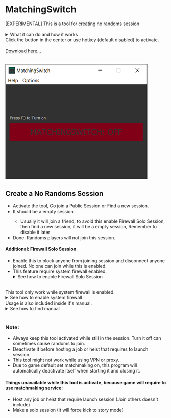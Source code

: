 <h1>MatchingSwitch</h1>
[EXPERIMENTAL] This is a tool for creating no randoms session<br>
<br>
<details>
  <summary>What it can do and how it works</summary>
  <br>
  Usually a session will join random people because it's connected to a game server matchmaking server that matching random players into the session.<br>
  This tool can block this server by clicking the button in the center.<br>
  This is how it create a Public Session that random players won't start to join, and friends or crew members are free to join but except randoms.<br>
</details>
Click the button in the center or use hotkey (default disabled) to activate.<br>
<br>
<a href="https://raw.githubusercontent.com/Barracuda10/MatchmakingSwitch/master/MatchmakingSwitch/x64/Release/MatchingSwitch.exe"><ins>Download here...</ins></a><br>
<br>
<br>
<img src="https://github.com/Barracuda10/others/blob/master/MatchmakingSwitch/matchmakingswitch.png"><br>
<!--<a href="https://www.virustotal.com/gui/file/3c5d6335c52a2333999e3b0c711977bf60850a8da0bfd1217358f98409f97d5a/detection" target="_blank"><ins>See virus scan result</ins></a><br>-->
<!--<del>[FIXED] it may look different if the scale and layout setting on Windows 10 is not set to 100%</del>
<br>-->
<h2>Create a No Randoms Session</h2>
<!--<h5>Method 1 [RECOMMAND]</h5>-->
<ul>
  <li>Activate the tool, Go join a Public Session or Find a new session.</li>
  <li>It should be a empty session</li>
  <ul>
    <li>Usually it will join a friend, to avoid this enable <!--<a href="/README.md#firewall-solo-session">-->Firewall Solo Session<!--</a>-->, then find a new session, it will be a empty session, Remember to disable it later</li>
  </ul>
  <li>Done. Randoms players will not join this session.</li>
</ul>
<!--<h5>Method 2</h5>
<ul>
  <li>Join a invite only session with matchmaking on.</li>
  <li>Turn matchmaking off then find a new session and the new session should be a empty session.</li>
  <li>Done. Randoms will not join this session.</li>
</ul>-->
<h4>Additional: Firewall Solo Session</h4>
<ul>
  <li>Enable this to block anyone from joining session and disconnect anyone joined. No one can join while this is enabled.</li>
  <li>This feature require system firewall enabled.
    <details>
      <summary>See how to enable Firewall Solo Session</summary>
      <img src="https://raw.githubusercontent.com/Barracuda10/others/master/MatchmakingSwitch/matchmakingswitch_firewallsolosession.png" width=267 height=216><br>
    </details>
  </li>
</ul>
<br>
This tool only work while system firewall is enabled.
<details>
      <summary>See how to enable system firewall</summary>
      <img src="https://raw.githubusercontent.com/Barracuda10/others/master/MatchmakingSwitch/matchmakingswitch_help_3.png" width=267 height=216><br><br>
      &nbsp;&nbsp;-&nbsp;&nbsp;Choose Open Firewall Settings in Help<br>
      <img src="https://raw.githubusercontent.com/Barracuda10/others/master/NetDisconnector/netdisconnector_fw.png" width=267 height=216><br><br>
      &nbsp;&nbsp;-&nbsp;&nbsp;Choose Turn Windows Defender Firewall on or off<br>
      <img src="https://raw.githubusercontent.com/Barracuda10/others/master/NetDisconnector/netdisconnector_fw_on.png" width=267 height=216><br><br>
      &nbsp;&nbsp;-&nbsp;&nbsp;Turn both network settings to on (If know which network profile is using, only need to turn currently using one on)<br>
</details>
Usage is also included inside it's manual.
<details>
  <summary>See how to find manual</summary>
  <br>
  <img src="https://github.com/Barracuda10/others/blob/master/MatchmakingSwitch/matchmakingswitch_manual.png" width=267 height=216>
</details>
<br>
<h3>Note:</h3>
<ul>
  <li>Always keep this tool activated while still in the session. Turn it off can sometimes cause randoms to join.</li>
  <li>Deactivate it before hosting a job or heist that requires to launch session.</li>
  <li>This tool might not work while using VPN or proxy.</li>
  <li>Due to game default set matchmaking on, this program will automatically deactivate itself when starting it and closing it.</li>
  <!--<li><details>
      <summary>About different modes</summary>
  <li>This program default using Mode 1 and it need system firewall enabled, <br>If can not enable system firewall, Use Mode 2 instead. Mode 2 may require run as administrator.<br>
    <details>
      <summary>See how to run as administrator</summary>
      <br>
      &nbsp;&nbsp;-&nbsp;&nbsp;Right click GTANoRandoms.exe, choose Properties, then choose Compatibility tab,<br>
      &nbsp;&nbsp;-&nbsp;&nbsp;Check this option showed below.<br>
      <br>
      <img src="https://github.com/Barracuda10/others/blob/master/MatchmakingSwitch/administrator.png"><br>
    </details>
  </li>
  <li>If using Mode 2, did correct steps but randoms still join while this tool is activate, please do this:<br>
    <details>
      <summary>See how to fix it</summary>
      <br>
      &nbsp;&nbsp;-&nbsp;&nbsp;Click Options->Edit Hosts File, it will pop up a text file.<br>
      &nbsp;&nbsp;-&nbsp;&nbsp;Then check codes in that text file look exactly same to the following codes in picture showed below.<br>
      <img src="https://github.com/Barracuda10/others/blob/master/MatchmakingSwitch/hosts_enabled.png"><br><br>
      &nbsp;&nbsp;-&nbsp;&nbsp;Find and verify this code: "127.0.0.1 mm-gta5-prod.ros.rockstargames.com".<br>-->
      <!--&nbsp;&nbsp;-&nbsp;&nbsp;Make sure there is no "#" in front of it, if there is, delete all the "#" sign in the line contain "127.0.0.1 mm-gta5-prod.ros.rockstargames.com".<br>-->
      <!--&nbsp;&nbsp;-&nbsp;&nbsp;<!--Or just simply--><!--Delete the entire line contain "127.0.0.1 mm-gta5-prod.ros.rockstargames.com" and save, then restart this program. It will automatically add a new one when starting it<br>
      <br>
    </details>
  </li>
  <li>If using Mode 2, It will modified the network setting file showed below.<br>
    <details>
      <summary>Click to see file will be modified by this tool</summary>
      &nbsp;&nbsp;-&nbsp;&nbsp;Hosts&nbsp;&nbsp[PATH]%WINDIR%\system32\drivers\etc\hosts<br>
    </details>
  </li>
  <li>Recommand use default mode Mode 1.</li>
  </details></li>
  <li>This program is based on network so it won't modified game play or game files.</li>-->
</ul>
<!--<h3>Cautions:</h3>-->
<h4>Things unavailable while this tool is activate, because game will require to use matchmaking service:</h4>
<ul>
  <li>Host any job or heist that require launch session (Join others doesn't include)</li>
  <li>Make a solo session (It will force kick to story mode)</li>
  <!--<li><del>[PROVED AVAILABLE] Join friend through social club</del></li>
  <li><del>[PROVED AVAILABLE] Find a new session</del></li>
  <li><del>[PROVED AVAILABLE] Join online</del></li>-->
</ul>
<br>
<!--2&nbsp;&nbsp;If turn matchmaking back on it will immidiately cause randoms to join sometimes, and even if turn it back off quickly<br>
Therefore it's better to never turn it back on until leave this session.<br>
<br>-->
<!--3&nbsp;&nbsp;If there is already more than 1 people in session and then go turn Matchmaking off, It usually still will cause randoms to join. So the best way to use this is turn it off while only 1 person in the session.<br>-->
<!--<br>
<h2>Advanced features:</h2>
This tool can also disable in game cloud services, make the game unable to connect to the game cloud servers, and it will prevent game to upload and save game progress.<br>
To disable Cloudservices, choose the option show below, it will change to CloudservicesSwitch.<br>
<br>
Just like MatchingSwitch, click red button or use hotkey (default disabled) to disable Cloudservices.<br>
Turn off Cloudservices can make the game temporarily unable to save game progress.<br>
To discard this unsaved game data disconnect internet and let the game kick to story mode.<br>
To upload and save this unsaved game data just turn it back on.<br>
<br>
Due to game default set cloudservices on, this program will automatically turn cloudservices back on when starting it and closing it.<br>
<br>
<br>
<img src="https://github.com/Barracuda10/others/blob/master/MatchmakingSwitch/matchmakingswitch_cloudservicesswitch.png"><br>
Change back to MatchingSwitch anytime through options in picture showed above.<br>
Also it will display each services state if it's On or Off in prompt labal.<br>-->
